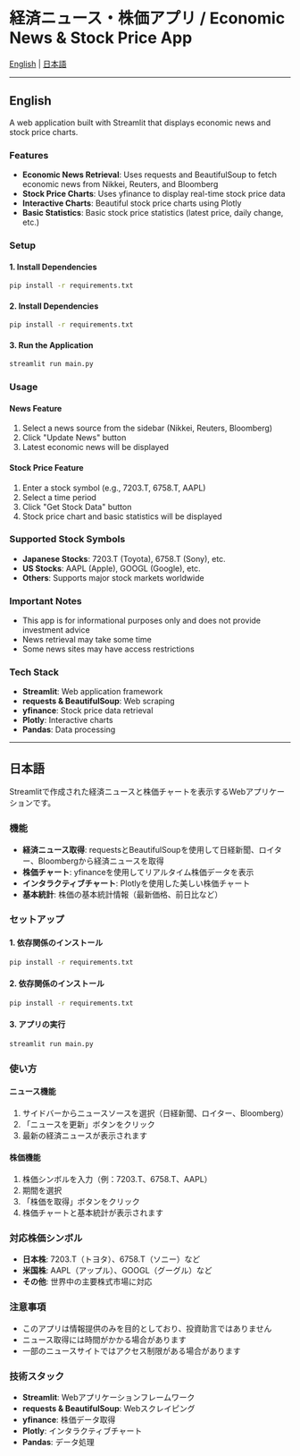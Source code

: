 # 経済ニュース・株価アプリ / Economic News & Stock Price App

[English](#english) | [日本語](#japanese)

---

## English

A web application built with Streamlit that displays economic news and stock price charts.

### Features

- **Economic News Retrieval**: Uses requests and BeautifulSoup to fetch economic news from Nikkei, Reuters, and Bloomberg
- **Stock Price Charts**: Uses yfinance to display real-time stock price data
- **Interactive Charts**: Beautiful stock price charts using Plotly
- **Basic Statistics**: Basic stock price statistics (latest price, daily change, etc.)

### Setup

#### 1. Install Dependencies

```bash
pip install -r requirements.txt
```

#### 2. Install Dependencies

```bash
pip install -r requirements.txt
```

#### 3. Run the Application

```bash
streamlit run main.py
```

### Usage

#### News Feature
1. Select a news source from the sidebar (Nikkei, Reuters, Bloomberg)
2. Click "Update News" button
3. Latest economic news will be displayed

#### Stock Price Feature
1. Enter a stock symbol (e.g., 7203.T, 6758.T, AAPL)
2. Select a time period
3. Click "Get Stock Data" button
4. Stock price chart and basic statistics will be displayed

### Supported Stock Symbols

- **Japanese Stocks**: 7203.T (Toyota), 6758.T (Sony), etc.
- **US Stocks**: AAPL (Apple), GOOGL (Google), etc.
- **Others**: Supports major stock markets worldwide

### Important Notes

- This app is for informational purposes only and does not provide investment advice
- News retrieval may take some time
- Some news sites may have access restrictions

### Tech Stack

- **Streamlit**: Web application framework
- **requests & BeautifulSoup**: Web scraping
- **yfinance**: Stock price data retrieval
- **Plotly**: Interactive charts
- **Pandas**: Data processing

---

## 日本語

Streamlitで作成された経済ニュースと株価チャートを表示するWebアプリケーションです。

### 機能

- **経済ニュース取得**: requestsとBeautifulSoupを使用して日経新聞、ロイター、Bloombergから経済ニュースを取得
- **株価チャート**: yfinanceを使用してリアルタイム株価データを表示
- **インタラクティブチャート**: Plotlyを使用した美しい株価チャート
- **基本統計**: 株価の基本統計情報（最新価格、前日比など）

### セットアップ

#### 1. 依存関係のインストール

```bash
pip install -r requirements.txt
```

#### 2. 依存関係のインストール

```bash
pip install -r requirements.txt
```

#### 3. アプリの実行

```bash
streamlit run main.py
```

### 使い方

#### ニュース機能
1. サイドバーからニュースソースを選択（日経新聞、ロイター、Bloomberg）
2. 「ニュースを更新」ボタンをクリック
3. 最新の経済ニュースが表示されます

#### 株価機能
1. 株価シンボルを入力（例：7203.T、6758.T、AAPL）
2. 期間を選択
3. 「株価を取得」ボタンをクリック
4. 株価チャートと基本統計が表示されます

### 対応株価シンボル

- **日本株**: 7203.T（トヨタ）、6758.T（ソニー）など
- **米国株**: AAPL（アップル）、GOOGL（グーグル）など
- **その他**: 世界中の主要株式市場に対応

### 注意事項

- このアプリは情報提供のみを目的としており、投資助言ではありません
- ニュース取得には時間がかかる場合があります
- 一部のニュースサイトではアクセス制限がある場合があります

### 技術スタック

- **Streamlit**: Webアプリケーションフレームワーク
- **requests & BeautifulSoup**: Webスクレイピング
- **yfinance**: 株価データ取得
- **Plotly**: インタラクティブチャート
- **Pandas**: データ処理 